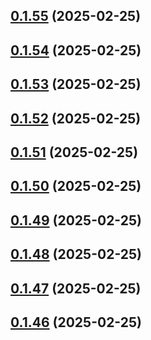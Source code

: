 ## [0.1.55](https://github.com/binary-braids/terraform-oracle/compare/v0.1.54...v0.1.55) (2025-02-25)



## [0.1.54](https://github.com/binary-braids/terraform-oracle/compare/v0.1.53...v0.1.54) (2025-02-25)



## [0.1.53](https://github.com/binary-braids/terraform-oracle/compare/v0.1.52...v0.1.53) (2025-02-25)



## [0.1.52](https://github.com/binary-braids/terraform-oracle/compare/v0.1.51...v0.1.52) (2025-02-25)



## [0.1.51](https://github.com/binary-braids/terraform-oracle/compare/v0.1.50...v0.1.51) (2025-02-25)



## [0.1.50](https://github.com/binary-braids/terraform-oracle/compare/v0.1.49...v0.1.50) (2025-02-25)



## [0.1.49](https://github.com/binary-braids/terraform-oracle/compare/v0.1.48...v0.1.49) (2025-02-25)



## [0.1.48](https://github.com/binary-braids/terraform-oracle/compare/v0.1.47...v0.1.48) (2025-02-25)



## [0.1.47](https://github.com/binary-braids/terraform-oracle/compare/v0.1.46...v0.1.47) (2025-02-25)



## [0.1.46](https://github.com/binary-braids/terraform-oracle/compare/v0.1.45...v0.1.46) (2025-02-25)



